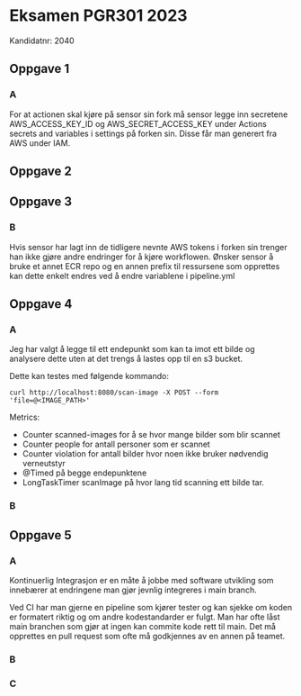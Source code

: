 ﻿# Eksamen PGR301 2023
Kandidatnr: 2040

## Oppgave 1
### A

For at actionen skal kjøre på sensor sin fork må sensor legge inn secretene AWS_ACCESS_KEY_ID og AWS_SECRET_ACCESS_KEY
under Actions secrets and variables i settings på forken sin. Disse får man generert fra AWS under IAM.

## Oppgave 2
## Oppgave 3
### B

Hvis sensor har lagt inn de tidligere nevnte AWS tokens i forken sin trenger han ikke gjøre andre endringer for å kjøre
workflowen. Ønsker sensor å bruke et annet ECR repo og en annen prefix til ressursene som opprettes kan dette enkelt
endres ved å endre variablene i pipeline.yml

## Oppgave 4
### A
Jeg har valgt å legge til ett endepunkt som kan ta imot ett bilde og analysere dette uten at det trengs å lastes opp 
til en s3 bucket.

Dette kan testes med følgende kommando:
```shell
curl http://localhost:8080/scan-image -X POST --form 'file=@<IMAGE_PATH>'
```

Metrics:

* Counter scanned-images for å se hvor mange bilder som blir scannet
* Counter people for antall personer som er scannet
* Counter violation for antall bilder hvor noen ikke bruker nødvendig verneutstyr
* @Timed på begge endepunktene
* LongTaskTimer scanImage på hvor lang tid scanning ett bilde tar.

### B

## Oppgave 5
### A

Kontinuerlig Integrasjon er en måte å jobbe med software utvikling som innebærer at endringene man gjør jevnlig
integreres i main branch.

Ved CI har man gjerne en pipeline som kjører tester og kan sjekke om koden er formatert riktig og om andre kodestandarder
er fulgt. Man har ofte låst main branchen som gjør at ingen kan commite kode rett til main. Det må opprettes en 
pull request som ofte må godkjennes av en annen på teamet.

### B



### C


